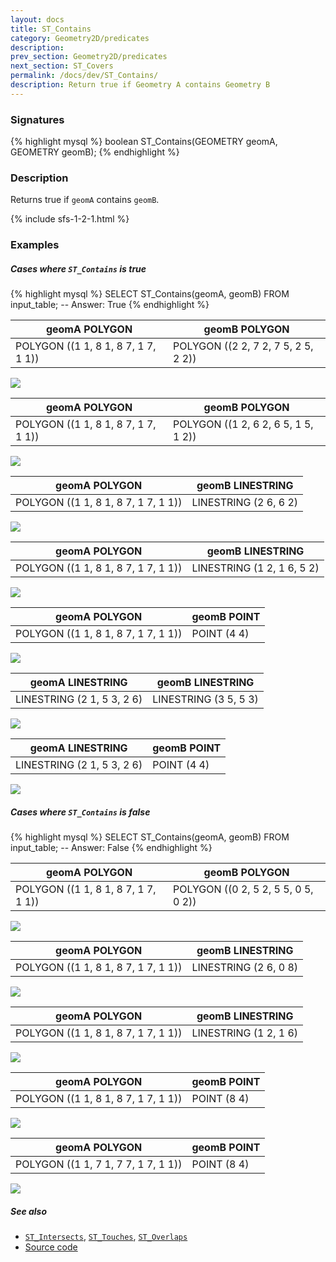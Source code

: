 ```yaml
---
layout: docs
title: ST_Contains
category: Geometry2D/predicates
description: 
prev_section: Geometry2D/predicates
next_section: ST_Covers
permalink: /docs/dev/ST_Contains/
description: Return true if Geometry A contains Geometry B
---
```


### Signatures

{% highlight mysql %}
boolean ST_Contains(GEOMETRY geomA, GEOMETRY geomB);
{% endhighlight %}

### Description

Returns true if `geomA` contains `geomB`.

{% include sfs-1-2-1.html %}

### Examples

##### Cases where `ST_Contains` is true

{% highlight mysql %}
SELECT ST_Contains(geomA, geomB) FROM input_table;
-- Answer:    True
{% endhighlight %}

| geomA POLYGON                       | geomB POLYGON                       |
|-------------------------------------|-------------------------------------|
| POLYGON ((1 1, 8 1, 8 7, 1 7, 1 1)) | POLYGON ((2 2, 7 2, 7 5, 2 5, 2 2)) |

<img class="displayed" src="../ST_Contains_1.png"/>

| geomA POLYGON                       | geomB POLYGON                       |
|-------------------------------------|-------------------------------------|
| POLYGON ((1 1, 8 1, 8 7, 1 7, 1 1)) | POLYGON ((1 2, 6 2, 6 5, 1 5, 1 2)) |

<img class="displayed" src="../ST_Contains_4.png"/>

| geomA POLYGON                       | geomB LINESTRING      |
|-------------------------------------|-----------------------|
| POLYGON ((1 1, 8 1, 8 7, 1 7, 1 1)) | LINESTRING (2 6, 6 2) |

<img class="displayed" src="../ST_Contains_2.png"/>

| geomA POLYGON                       | geomB LINESTRING           |
|-------------------------------------|----------------------------|
| POLYGON ((1 1, 8 1, 8 7, 1 7, 1 1)) | LINESTRING (1 2, 1 6, 5 2) |

<img class="displayed" src="../ST_Contains_5.png"/>

| geomA POLYGON                       | geomB POINT |
|-------------------------------------|-------------|
| POLYGON ((1 1, 8 1, 8 7, 1 7, 1 1)) | POINT (4 4) |

<img class="displayed" src="../ST_Contains_3.png"/>

| geomA LINESTRING           | geomB LINESTRING      |
|----------------------------|-----------------------|
| LINESTRING (2 1, 5 3, 2 6) | LINESTRING (3 5, 5 3) |

<img class="displayed" src="../ST_Contains_10.png"/>

| geomA LINESTRING           | geomB POINT |
|----------------------------|-------------|
| LINESTRING (2 1, 5 3, 2 6) | POINT (4 4) |

<img class="displayed" src="../ST_Contains_11.png"/>

##### Cases where `ST_Contains` is false

{% highlight mysql %}
SELECT ST_Contains(geomA, geomB) FROM input_table;
-- Answer:    False
{% endhighlight %}

| geomA POLYGON                       | geomB POLYGON                       |
|-------------------------------------|-------------------------------------|
| POLYGON ((1 1, 8 1, 8 7, 1 7, 1 1)) | POLYGON ((0 2, 5 2, 5 5, 0 5, 0 2)) |

<img class="displayed" src="../ST_Contains_7.png"/>

| geomA POLYGON                       | geomB LINESTRING      |
|-------------------------------------|-----------------------|
| POLYGON ((1 1, 8 1, 8 7, 1 7, 1 1)) | LINESTRING (2 6, 0 8) |

<img class="displayed" src="../ST_Contains_8.png"/>

| geomA POLYGON                       | geomB LINESTRING      |
|-------------------------------------|-----------------------|
| POLYGON ((1 1, 8 1, 8 7, 1 7, 1 1)) | LINESTRING (1 2, 1 6) |

<img class="displayed" src="../ST_Contains_12.png"/>

| geomA POLYGON                       | geomB POINT |
|-------------------------------------|-------------|
| POLYGON ((1 1, 8 1, 8 7, 1 7, 1 1)) | POINT (8 4) |

<img class="displayed" src="../ST_Contains_6.png"/>

| geomA POLYGON                       | geomB POINT |
|-------------------------------------|-------------|
| POLYGON ((1 1, 7 1, 7 7, 1 7, 1 1)) | POINT (8 4) |

<img class="displayed" src="../ST_Contains_9.png"/>



##### See also

* [`ST_Intersects`](../ST_Intersects), [`ST_Touches`](../ST_Touches), [`ST_Overlaps`](../ST_Overlaps)
* <a href="https://github.com/irstv/H2GIS/blob/master/h2spatial/src/main/java/org/h2gis/h2spatial/internal/function/spatial/predicates/ST_Contains.java" target="_blank">Source code</a>
